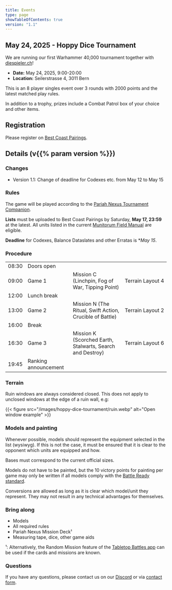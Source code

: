 ```yaml
---
title: Events
type: page
showTableOfContents: true
version: "1.1"
---
```

## May 24, 2025 - Hoppy Dice Tournament

We are running our first Warhammer 40,000 tournament together with [diespieler.ch](https://diespieler.ch)!

- **Date:** May 24, 2025, 9:00-20:00
- **Location:** Seilerstrasse 4, 3011 Bern

This is an 8 player singles event over 3 rounds with 2000 points and the latest matched play rules.

In addition to a trophy, prizes include a Combat Patrol box of your choice and other items.


## Registration


Please register on [Best Coast Pairings](https://www.bestcoastpairings.com/event/4J87vPgoZIMJ).


## Details (v{{% param version %}})
### Changes

- Version 1.1: Change of deadline for Codexes etc. from May 12 to May 15


### Rules

The game will be played according to the [Pariah Nexus Tournament Companion](https://www.warhammer-community.com/en-gb/downloads/warhammer-40000/).

**Lists** must be uploaded to Best Coast Pairings by Saturday, **May 17, 23:59** at the latest.
All units listed in the current [Munitorum Field Manual](https://www.warhammer-community.com/en-gb/downloads/warhammer-40000/) are eligible.

**Deadline** for Codexes, Balance Dataslates and other Erratas is **May 15*.


### Procedure

|       |                      |                                                            |                            |
| ----- | -------------------- |------------------------------------------------------------|----------------------------|
| 08:30 | Doors open           |                                                            |                            |
| 09:00 | Game 1               | Mission C (Linchpin, Fog of War, Tipping Point)            | Terrain&#160;Layout&#160;4 |
| 12:00 | Lunch break          |                                                            |                            |
| 13:00 | Game 2               | Mission N (The Ritual, Swift Action, Crucible of Battle)   | Terrain&#160;Layout&#160;2 |
| 16:00 | Break                |                                                            |                            |
| 16:30 | Game 3               | Mission K (Scorched Earth, Stalwarts, Search and Destroy)  | Terrain&#160;Layout&#160;6 |
| 19:45 | Ranking announcement |                                                            |                            |


### Terrain

Ruin windows are always considered closed. This does not apply to unclosed windows at the edge of a ruin wall, e.g:

{{< figure src="/images/hoppy-dice-tournament/ruin.webp" alt="Open window example" >}}


### Models and painting

Whenever possible, models should represent the equipment selected in the list (wysiwyg).
If this is not the case, it must be ensured that it is clear to the opponent which units are equipped and how.

Bases must correspond to the current official sizes.

Models do not have to be painted, but the 10 victory points for painting per game may only be written if all models comply with the [Battle Ready standard](https://www.warhammer-community.com/en-gb/articles/xcSERTQx/citadel-colour-just-what-is-battle-ready/).

Conversions are allowed as long as it is clear which model/unit they represent.
They may not result in any technical advantages for themselves.


### Bring along

- Models 
- All required rules
- Pariah Nexus Mission Deck¹
- Measuring tape, dice, other game aids

¹: Alternatively, the Random Mission feature of the [Tabletop Battles app](https://ttba.goonhammer.com/) can be used if the cards and missions are known.


### Questions

If you have any questions, please contact us on our [Discord](https://discord.gg/Vzq39FbuYt) or via [contact form](/en/contact/).
